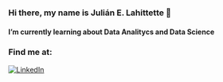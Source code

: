 ### Hi there, my name is Julián E. Lahittette 👋

#### I’m currently learning about Data Analitycs and Data Science

### Find me at:

[![LinkedIn](https://img.shields.io/badge/LinkedIn-Julian_Lahittette-101010>?style=flat&logo=linkedin&logoColor=white&labelColor=007785)</br>](https://www.linkedin.com/in/julian-ezequiel-lahittette/)


<!--
**JuLahitte/JuLahitte** is a ✨ _special_ ✨ repository because its `README.md` (this file) appears on your GitHub profile.

Here are some ideas to get you started:

- 🔭 I’m currently working on Accounting
- 🌱 I’m currently learning about Data Analitycs and Data Science
- 👯 I’m looking to collaborate on ...
- 🤔 I’m looking for help with ...
- 💬 Ask me about ...
- 📫 How to reach me: ...
- 😄 Pronouns: ...
- ⚡ Fun fact: ...
-->
